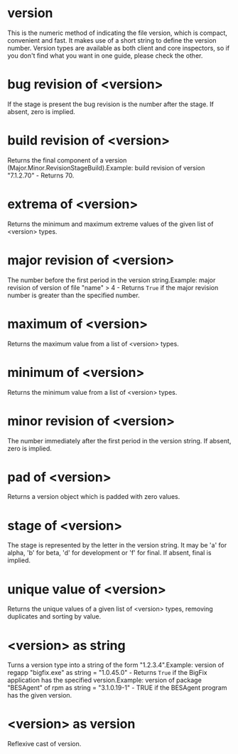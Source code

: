 # version

This is the numeric method of indicating the file version, which is compact, convenient and fast. It makes use of a short string to define the version number. Version types are available as both client and core inspectors, so if you don&#39;t find what you want in one guide, please check the other.

# bug revision of &lt;version&gt;

If the stage is present the bug revision is the number after the stage. If absent, zero is implied.

# build revision of &lt;version&gt;

Returns the final component of a version (Major.Minor.RevisionStageBuild).Example: build revision of version &quot;7.1.2.70&quot; - Returns 70.

# extrema of &lt;version&gt;

Returns the minimum and maximum extreme values of the given list of &lt;version&gt; types.

# major revision of &lt;version&gt;

The number before the first period in the version string.Example: major revision of version of file &quot;name&quot; &gt; 4 - Returns `True` if the major revision number is greater than the specified number.

# maximum of &lt;version&gt;

Returns the maximum value from a list of &lt;version&gt; types.

# minimum of &lt;version&gt;

Returns the minimum value from a list of &lt;version&gt; types.

# minor revision of &lt;version&gt;

The number immediately after the first period in the version string. If absent, zero is implied.

# pad of &lt;version&gt;

Returns a version object which is padded with zero values.

# stage of &lt;version&gt;

The stage is represented by the letter in the version string. It may be &#39;a&#39; for alpha, &#39;b&#39; for beta, &#39;d&#39; for development or &#39;f&#39; for final. If absent, final is implied.

# unique value of &lt;version&gt;

Returns the unique values of a given list of &lt;version&gt; types, removing duplicates and sorting by value.

# &lt;version&gt; as string

Turns a version type into a string of the form &quot;1.2.3.4&quot;.Example: version of regapp &quot;bigfix.exe&quot; as string = &quot;1.0.45.0&quot; - Returns `True` if the BigFix application has the specified version.Example: version of package &quot;BESAgent&quot; of rpm as string = &quot;3.1.0.19-1&quot; - TRUE if the BESAgent program has the given version.

# &lt;version&gt; as version

Reflexive cast of version.
